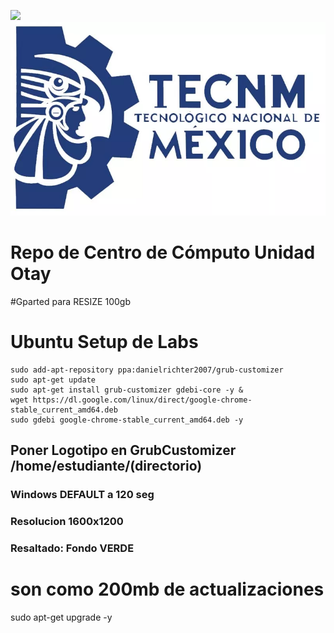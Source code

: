 ![](http://tectijuana.edu.mx/wp-content/uploads/2014/11/Logo-Centro-de-Computo.png)
![](Logo-TecNM.jpg)

# Repo de Centro de Cómputo Unidad Otay

#Gparted para RESIZE 100gb

# Ubuntu Setup de Labs
```
sudo add-apt-repository ppa:danielrichter2007/grub-customizer
sudo apt-get update
sudo apt-get install grub-customizer gdebi-core -y &
wget https://dl.google.com/linux/direct/google-chrome-stable_current_amd64.deb 
sudo gdebi google-chrome-stable_current_amd64.deb -y
```

## Poner Logotipo en GrubCustomizer  /home/estudiante/(directorio)
### Windows DEFAULT a 120 seg
### Resolucion 1600x1200
### Resaltado: Fondo VERDE

# son como 200mb de actualizaciones
sudo apt-get upgrade -y 

